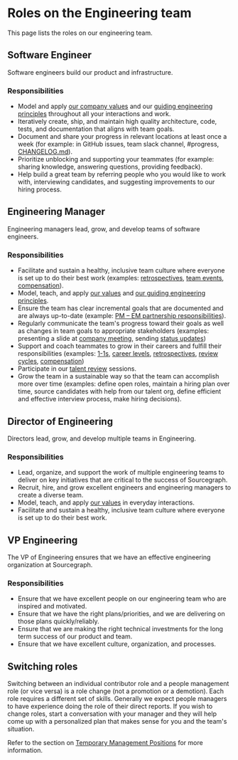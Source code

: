 # Roles on the Engineering team

This page lists the roles on our engineering team.

## Software Engineer

Software engineers build our product and infrastructure.

### Responsibilities

- Model and apply [our company values](../company/values.md) and our [guiding engineering principles](index.md#guiding-principles) throughout all your interactions and work.
- Iteratively create, ship, and maintain high quality architecture, code, tests, and documentation that aligns with team goals.
- Document and share your progress in relevant locations at least once a week (for example: in GitHub issues, team slack channel, #progress, [CHANGELOG.md](https://github.com/sourcegraph/sourcegraph/blob/main/CHANGELOG.md)).
- Prioritize unblocking and supporting your teammates (for example: sharing knowledge, answering questions, providing feedback).
- Help build a great team by referring people who you would like to work with, interviewing candidates, and suggesting improvements to our hiring process.

## Engineering Manager

Engineering managers lead, grow, and develop teams of software engineers.

### Responsibilities

- Facilitate and sustain a healthy, inclusive team culture where everyone is set up to do their best work (examples: [retrospectives](../retrospectives/index.md), [team events](../people-ops/travel.md#team-events), [compensation](../people-ops/compensation/index.md)).
- Model, teach, and apply [our values](../company/values.md) and [our guiding engineering principles](../index.md#guiding-principles).
- Ensure the team has clear incremental goals that are documented and are always up-to-date (example: [PM – EM partnership responsibilities](../product/roles/product_manager_engineering_manager_responsibilities.md)).
- Regularly communicate the team's progress toward their goals as well as changes in team goals to appropriate stakeholders (examples: presenting a slide at [company meeting](../communication/company_meeting.md), sending [status updates](engineering-management.md#status-updates))
- Support and coach teammates to grow in their careers and fulfill their responsibilities (examples: [1-1s](../leadership/1-1.md), [career levels](./career-development/framework.md), [retrospectives](../retrospectives/index.md), [review cycles](../people-ops/review-cycles/index.md), [compensation](../people-ops/compensation/index.md))
- Participate in our [talent review](career-development/talent-review-process.md) sessions.
- Grow the team in a sustainable way so that the team can accomplish more over time (examples: define open roles, maintain a hiring plan over time, source candidates with help from our talent org, define efficient and effective interview process, make hiring decisions).

## Director of Engineering

Directors lead, grow, and develop multiple teams in Engineering.

### Responsibilities

- Lead, organize, and support the work of multiple engineering teams to deliver on key initiatives that are critical to the success of Sourcegraph.
- Recruit, hire, and grow excellent engineers and engineering managers to create a diverse team.
- Model, teach, and apply [our values](../company/values.md) in everyday interactions.
- Facilitate and sustain a healthy, inclusive team culture where everyone is set up to do their best work.

## VP Engineering

The VP of Engineering ensures that we have an effective engineering organization at Sourcegraph.

### Responsibilities

- Ensure that we have excellent people on our engineering team who are inspired and motivated.
- Ensure that we have the right plans/priorities, and we are delivering on those plans quickly/reliably.
- Ensure that we are making the right technical investments for the long term success of our product and team.
- Ensure that we have excellent culture, organization, and processes.

## Switching roles

Switching between an individual contributor role and a people management role (or vice versa) is a role change (not a promotion or a demotion). Each role requires a different set of skills. Generally we expect people managers to have experience doing the role of their direct reports. If you wish to change roles, start a conversation with your manager and they will help come up with a personalized plan that makes sense for you and the team's situation.

Refer to the section on [Temporary Management Positions](engineering-management.md#temporary-management-positions) for more information.
